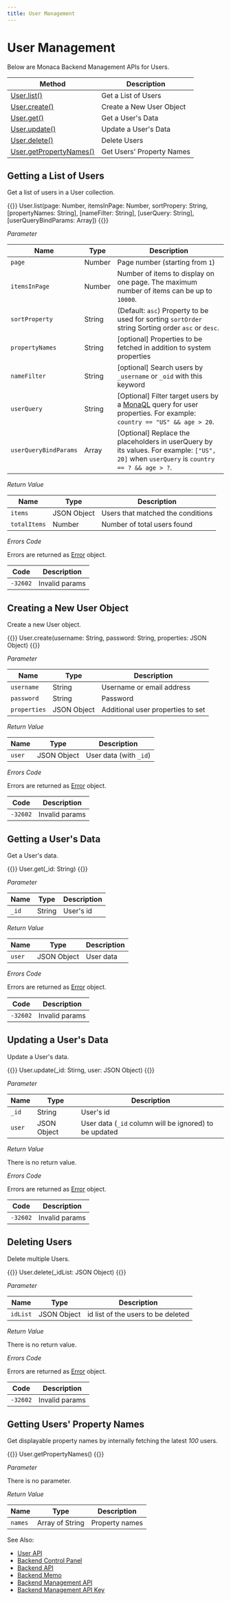 ```yaml
---
title: User Management
---
```


# User Management

Below are Monaca Backend Management APIs for Users.

Method | Description
-------|-------------------
[User.list()](#u-list) | Get a List of Users
[User.create()](#u-create) | Create a New User Object
[User.get()](#u-get) | Get a User's Data
[User.update()](#u-update) | Update a User's Data
[User.delete()](#u-delete) | Delete Users
[User.getPropertyNames()](#u-getPropertyNames) | Get Users' Property Names

##  Getting a List of Users

Get a list of users in a User collection.

{{<syntax>}}
User.list(page: Number, itemsInPage: Number, sortPropery: String, [propertyNames: String], [nameFilter: String], [userQuery: String], [userQueryBindParams: Array])
{{</syntax>}}

*Parameter*

Name | Type | Description
-----|------|-------------
`page` | Number | Page number (starting from `1`) 
`itemsInPage` | Number | Number of items to display on one page. The maximum number of items can be up to `10000`. 
`sortProperty` | String | (Default: `asc`) Property to be used for sorting `sortOrder` string Sorting order `asc` or `desc`.
`propertyNames` | String | [optional] Properties to be fetched in addition to system properties
`nameFilter` | String | [optional] Search users by `_username` or `_oid` with this keyword
`userQuery`	| String | [Optional] Filter target users by a [MonaQL](../../cloud/criteria/#monaql) query for user properties. For example: `country == "US" && age > 20`.
`userQueryBindParams` | Array	| [Optional] Replace the placeholders in userQuery by its values. For example: `["US", 20]` when `userQuery` is `country == ? && age > ?`.

*Return Value*

Name | Type | Description
-----|------|----------------
`items`      | JSON Object | Users that matched the conditions
`totalItems` | Number | Number of total users found

*Errors Code*

Errors are returned as [Error](../../cloud/error) object.

Code | Description
-----|--------------------------
`-32602` | Invalid params

##  Creating a New User Object

Create a new User object.

{{<syntax>}}
User.create(username: String, password: String, properties: JSON Object)
{{</syntax>}}

*Parameter*

Name | Type | Description
-----|------|----------------
`username` | String | Username or email address
`password` | String | Password
`properties` | JSON Object | Additional user properties to set

*Return Value*

Name | Type | Description
-----|------|----------------
`user` | JSON Object | User data (with `_id`)

*Errors Code*

Errors are returned as [Error](../../cloud/error) object.

Code | Description
-----|--------------------------
`-32602` |  Invalid params

##  Getting a User's Data

Get a User's data.

{{<syntax>}}
User.get(_id: String)
{{</syntax>}}

*Parameter*

Name | Type | Description
-----|------|----------------
`_id` | String | User's id

*Return Value*

Name | Type | Description
-----|------|----------------
`user` | JSON Object | User data

*Errors Code*

Errors are returned as [Error](../../cloud/error) object.

Code | Description
-----|--------------------------
`-32602` |  Invalid params

##  Updating a User's Data

Update a User's data.

{{<syntax>}}
User.update(_id: Stirng, user: JSON Object)
{{</syntax>}}

*Parameter*

Name | Type | Description
-----|------|----------------
`_id` | String | User's id
`user` | JSON Object | User data (`_id` column will be ignored) to be updated

*Return Value*

There is no return value.

*Errors Code*

Errors are returned as [Error](../../cloud/error) object.

Code | Description
-----|--------------------------
`-32602` |  Invalid params

##  Deleting Users

Delete multiple Users.

{{<syntax>}}
User.delete(_idList: JSON Object)
{{</syntax>}}

*Parameter*

Name | Type | Description
-----|------|----------------
`idList` | JSON Object | id list of the users to be deleted

*Return Value*

There is no return value.

*Errors Code*

Errors are returned as [Error](../../cloud/error) object.

Code | Description
-----|--------------------------
`-32602` |  Invalid params

##  Getting Users' Property Names

Get displayable property names by internally fetching the latest *100*
users.

{{<syntax>}}
User.getPropertyNames()
{{</syntax>}}

*Parameter*

There is no parameter.

*Return Value*

Name | Type | Description
-----|------|----------------
`names` | Array of String | Property names

See Also: 

- [User API](../../cloud/user)
- [Backend Control Panel](/en/backend/manual/control_panel)
- [Backend API](../../cloud)
- [Backend Memo](/en/sampleapp/samples/backend_memo)
- [Backend Management API](../../cloud_management)
- [Backend Management API Key](/en/backend/manual/control_panel/#backend-management-api-key)


